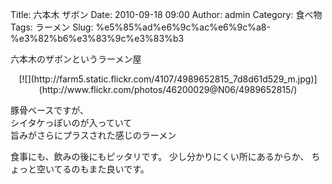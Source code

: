 Title: 六本木 ザボン
Date: 2010-09-18 09:00
Author: admin
Category: 食べ物
Tags: ラーメン
Slug: %e5%85%ad%e6%9c%ac%e6%9c%a8-%e3%82%b6%e3%83%9c%e3%83%b3

六本木のザボンというラーメン屋

<p>
<center>
[![](http://farm5.static.flickr.com/4107/4989652815_7d8d61d529_m.jpg)](http://www.flickr.com/photos/46200029@N06/4989652815/)

</center>
  
豚骨ベースですが、  
シイタケっぽいのが入っていて  
旨みがさらにプラスされた感じのラーメン

</p>
食事にも、飲みの後にもピッタリです。  
少し分かりにくい所にあるからか、  
ちょっと空いてるのもまた良いです。
